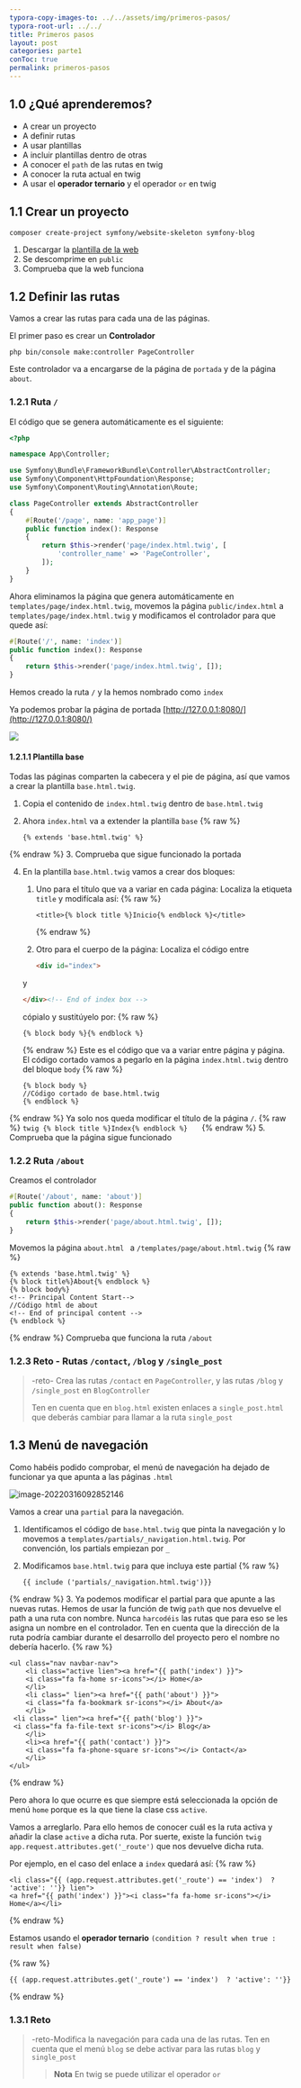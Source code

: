 ```yaml
---
typora-copy-images-to: ../../assets/img/primeros-pasos/
typora-root-url: ../../
title: Primeros pasos
layout: post
categories: parte1
conToc: true
permalink: primeros-pasos
---
```


## 1.0 ¿Qué aprenderemos?

* A crear un proyecto
* A definir rutas
* A usar plantillas
* A incluir plantillas dentro de otras
* A conocer el `path` de las rutas en twig
* A conocer la ruta actual en twig
* A usar el **operador ternario** y el operador `or` en twig

## 1.1 Crear un proyecto

```
composer create-project symfony/website-skeleton symfony-blog
```

1. Descargar la [plantilla de la web](/symfony-blog-teoria/assets/photo-master.zip)
2. Se descomprime en `public`
3. Comprueba que la web funciona

## 1.2 Definir las rutas

Vamos a crear las rutas para cada una de las páginas.

El primer paso es crear un **Controlador**

```
php bin/console make:controller PageController
```

Este controlador va a encargarse de la página de `portada` y de la página `about`.

### 1.2.1 Ruta `/`

El código que se genera automáticamente es el siguiente:

```php
<?php

namespace App\Controller;

use Symfony\Bundle\FrameworkBundle\Controller\AbstractController;
use Symfony\Component\HttpFoundation\Response;
use Symfony\Component\Routing\Annotation\Route;

class PageController extends AbstractController
{
    #[Route('/page', name: 'app_page')]
    public function index(): Response
    {
        return $this->render('page/index.html.twig', [
            'controller_name' => 'PageController',
        ]);
    }
}

```

Ahora eliminamos la página que genera automáticamente en `templates/page/index.html.twig`, movemos la página `public/index.html` a `templates/page/index.html.twig` y modificamos el controlador para que quede así:

```php
#[Route('/', name: 'index')]
public function index(): Response
{
	return $this->render('page/index.html.twig', []);
}
```

Hemos creado la ruta `/` y la hemos nombrado como `index`

Ya podemos probar la página de portada [http://127.0.0.1:8080/](http://127.0.0.1:8080/)

![](/symfony-blog-teoria/assets/img/primeros-pasos/image-20220316084436890.png)

#### 1.2.1.1 Plantilla base

Todas las páginas comparten la cabecera y el pie de página, así que vamos a crear la plantilla `base.html.twig`.

1. Copia el contenido de `index.html.twig` dentro de `base.html.twig`

2. Ahora `index.html` va a extender la plantilla `base`
{% raw %}
   ```twig
   {% extends 'base.html.twig' %}
   ```
{% endraw %}
3. Comprueba que sigue funcionado la portada

4. En la plantilla `base.html.twig` vamos a crear dos bloques:

   1. Uno para el título que va a variar en cada página:
      Localiza la etiqueta `title` y modifícala así:
   {% raw %}

      ```twig
      <title>{% block title %}Inicio{% endblock %}</title>
      ```
      {% endraw %}
   2. Otro para el cuerpo de la página:
   Localiza el código entre

      ```html
      <div id="index">
      ```
   y
      ```html
      </div><!-- End of index box -->
      ```
      cópialo y sustitúyelo por:
      {% raw %}
      ```twig
      {% block body %}{% endblock %}  
      ```
      {% endraw %}
      Este es el código que va a variar entre página y página.
      El código cortado vamos a pegarlo en la página `index.html.twig` dentro del bloque `body`
      {% raw %}

      ```twig
      {% block body %}
      //Código cortado de base.html.twig
      {% endblock %}
      ```
{% endraw %}
      Ya solo nos queda modificar el título de la página `/`.
      {% raw %}
      ```twig
      {% block title %}Index{% endblock %}  
      ```
      {% endraw %}
5. Comprueba que la página sigue funcionado

### 1.2.2 Ruta `/about`

Creamos el controlador

```php
#[Route('/about', name: 'about')]
public function about(): Response
{
    return $this->render('page/about.html.twig', []);
}
```

Movemos la página `about.html ` a `/templates/page/about.html.twig`
{% raw %}

```twig
{% extends 'base.html.twig' %}
{% block title%}About{% endblock %}
{% block body%}
<!-- Principal Content Start-->
//Código html de about
<!-- End of principal content -->
{% endblock %}
```

{% endraw %}
Comprueba que funciona la ruta `/about`

### 1.2.3 Reto - Rutas `/contact`, `/blog` y `/single_post`

> -reto- Crea las rutas `/contact` en `PageController`, y las rutas  `/blog` y `/single_post` en `BlogController`
>
> Ten en cuenta que en `blog.html` existen enlaces a `single_post.html` que deberás cambiar para llamar a la ruta `single_post`

## 1.3 Menú de navegación

Como habéis podido comprobar, el menú de navegación ha dejado de funcionar ya que apunta a las páginas `.html`

![image-20220316092852146](/symfony-blog-teoria/assets/img/primeros-pasos/image-20220316092852146.png)

Vamos a crear una `partial` para la navegación.

1. Identificamos el código de `base.html.twig` que pinta la navegación y lo movemos a `templates/partials/_navigation.html.twig`. Por convención, los partials empiezan por `_`

2. Modificamos `base.html.twig` para que incluya este partial
{% raw %}

   ```twig
   {{ include ('partials/_navigation.html.twig')}}
   ```
{% endraw %}
3. Ya podemos modificar el partial para que apunte a las nuevas rutas. Hemos de usar la función de twig `path` que nos devuelve el path a una ruta con nombre. Nunca `harcodéis` las rutas que para eso se les asigna un nombre en el controlador. Ten en cuenta que la dirección de la ruta podría cambiar durante el desarrollo del proyecto pero el nombre no debería hacerlo.
{% raw %}

   ```twig
   <ul class="nav navbar-nav">
       <li class="active lien"><a href="{{ path('index') }}">
       <i class="fa fa-home sr-icons"></i> Home</a>
       </li>
       <li class=" lien"><a href="{{ path('about') }}">
       <i class="fa fa-bookmark sr-icons"></i> About</a>
       </li>
    <li class=" lien"><a href="{{ path('blog') }}">
    <i class="fa fa-file-text sr-icons"></i> Blog</a>
       </li>
       <li><a href="{{ path('contact') }}">
       <i class="fa fa-phone-square sr-icons"></i> Contact</a>
       </li>
   </ul>
   ```
   {% endraw %}

   Pero ahora lo que ocurre es que siempre está seleccionada la opción de menú `home` porque es la que tiene la clase css `active`.


Vamos a arreglarlo. Para ello hemos de conocer cuál es la ruta activa y añadir la clase `active` a dicha ruta. Por suerte, existe la función `twig` `app.request.attributes.get('_route')` que nos devuelve dicha ruta.

Por ejemplo, en el caso del enlace a `index` quedará así:
{% raw %}

   ```twig
<li class="{{ (app.request.attributes.get('_route') == 'index')  ? 'active': ''}} lien">
<a href="{{ path('index') }}"><i class="fa fa-home sr-icons"></i> Home</a></li>
   ```

{% endraw %}

Estamos usando el **operador ternario** `(condition ? result when true : result when false)`

{% raw %}

```twig
{{ (app.request.attributes.get('_route') == 'index')  ? 'active': ''}}
```

{% endraw %}

### 1.3.1 Reto

>-reto-Modifica la navegación para cada una de las rutas. Ten en cuenta que el menú `blog` se debe activar para las rutas `blog` y `single_post`
>
>> **Nota** En twig se puede utilizar el operador `or`
